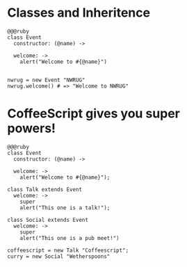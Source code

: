 <!SLIDE>

# Classes and Inheritence

<!SLIDE>

    @@@ruby
    class Event
      constructor: (@name) ->

      welcome: ->
        alert("Welcome to #{@name}")


    nwrug = new Event "NWRUG"
    nwrug.welcome() # => "Welcome to NWRUG"

<!SLIDE>

# CoffeeScript gives you super powers!

<!SLIDE small>

    @@@ruby
    class Event
      constructor: (@name) ->

      welcome: ->
        alert("Welcome to #{@name}");

    class Talk extends Event
      welcome: ->
        super
        alert("This one is a talk!");

    class Social extends Event
      welcome: ->
        super
        alert("This one is a pub meet!")

    coffeescript = new Talk "Coffeescript";
    curry = new Social "Wetherspoons"
